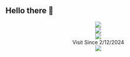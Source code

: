 ## Hello there 👋
<p align="center">
  <img src="https://github-profile-trophy.vercel.app/?username=Nouzaria&theme=nord"/><br/>
  <img src="https://github-readme-stats.vercel.app/api?username=Nouzaria&show_icons=true&theme=vue-dark"/><br/>
  <img src="https://github-readme-stats.vercel.app/api/top-langs/?username=Nouzaria&layout=compact&theme=vue-dark&hide=css,html"/><br/>Visit Since 2/12/2024<br/>
  <a href="https://count.getloli.com/"><img src="https://count.getloli.com/@:Nouzaria?name=%3ANouzaria&theme=booru-lewd&padding=7&offset=0&align=top&scale=1&pixelated=1&darkmode=auto"/></a><br/>
</p>

<!--
**Nouzaria/Nouzaria** is a ✨ _special_ ✨ repository because its `README.md` (this file) appears on your GitHub profile.

Here are some ideas to get you started:

- 🔭 I’m currently working on ...
- 🌱 I’m currently learning ...
- 👯 I’m looking to collaborate on ...
- 🤔 I’m looking for help with ...
- 💬 Ask me about ...
- 📫 How to reach me: ...
- 😄 Pronouns: ...
- ⚡ Fun fact: ...
-->
